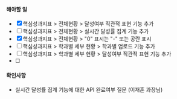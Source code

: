 
#### 해야할 일 

- [x] 핵심성과지표 > 전체현황 > 달성여부 직관적 표현 기능 추가
- [ ] 핵심성과지표 > 전체현황 > 실시간 달성률 집계 기능 추가
- [x] 핵심성과지표 > 전체현황 > "0" 표시는 "-" 또는 공란 표시
- [ ] 핵심성과지표 > 학과별 세부 현황 > 학과별 업로드 기능 추가
- [ ] 핵심성과지표 > 학과별 세부 현황 > 달성여부 직관적 표현 기능 추가
- [ ] 

#### 확인사항

- 실시간 달성률 집계 기능에 대한 API 완료여부 질문 (이재훈 과장님)